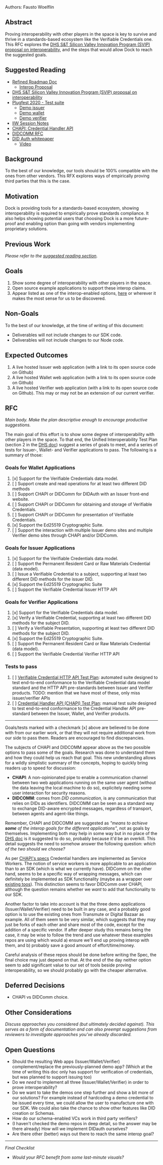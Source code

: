 Authors: Fausto Woelflin

## Abstract
Proving interoperability with other players in the space is key to survive and thrive in a standards-based ecosystem like the Verifiable Credentials one. This RFC explores the [DHS S&T Silicon Valley Innovation Program (SVIP) proposal on interoperability](https://drive.google.com/file/d/1XvwGzYYy7ZrdElmz4_zj3qVBXRH8DydO/view), and the steps that would allow Dock to reach the suggested goals.

## Suggested Reading
- [Refined Roadmap Doc](https://www.notion.so/dockteam/Refined-Roadmap-2020-04-92673bd7155447b2a4ab109b813c079a)
  - [Interop Proposal](https://www.notion.so/dockteam/Interop-ec6566afb9b440778779ae5fabac2e41)
- [DHS S&T Silicon Valley Innovation Program (SVIP) proposal on interoperability](https://drive.google.com/file/d/1XvwGzYYy7ZrdElmz4_zj3qVBXRH8DydO/view)
- [Plugfest 2020 - Test suite](https://github.com/w3c-ccg/vc-examples/tree/master/plugfest-2020)
  - [Demo issuer](https://github.com/digitalbazaar/chapi-demo-issuer)
  - [Demo wallet](https://github.com/digitalbazaar/chapi-demo-wallet)
  - [Demo verifier](https://github.com/digitalbazaar/chapi-demo-verifier)
- [IIW Session Notes](https://iiw.idcommons.net/IIW_30_Session_Notes)
- [CHAPI: Credential Handler API](https://w3c-ccg.github.io/credential-handler-api/)
- [DIDCOMM RFC](https://github.com/hyperledger/aries-rfcs/blob/master/concepts/0005-didcomm/README.md)
- [DID Auth whitepaper](https://github.com/WebOfTrustInfo/rwot6-santabarbara/blob/master/final-documents/did-auth.pdf)
  - [Video](https://www.youtube.com/watch?v=Yq8yFYdCnxU)



## Background

To the best of our knowledge, our tools should be 100% compatible with the ones from other vendors. This RFX explores ways of empirically proving third parties that this is the case.

## Motivation

Dock is providing tools for a standards-based ecosystem, showing interoperability is required to empirically prove standards compliance. It also helps showing potential users that choosing Dock is a more future-proof and enabling option than going with vendors implementing proprietary solutions.

## Previous Work

_Please refer to the [suggested reading section](#suggested-reading)._

## Goals
1. Show some degree of interoperability with other players in the space.
1. Open source example applications to support these interop claims.
1. Appear listed as one of the interop-enabled options, [here](https://w3c-ccg.github.io/vc-examples/plugfest-2020.html) or wherever it makes the most sense for us to be discovered.

## Non-Goals
To the best of our knowledge, at the time of writing of this document:
- Deliverables will not include changes to our SDK code.
- Deliverables will not include changes to our Node code.

## Expected Outcomes

1. A live hosted Issuer web application (with a link to its open source code on Github)
1. A live hosted Wallet web application (with a link to its open source code on Github)
1. A live hosted Verifier web application (with a link to its open source code on Github). This may or may not be an extension of our current verifier.


## RFC
*Main body. Make the plan descriptive enough to encourage productive suggestions.*

The main goal of this effort is to show some degree of interoperability with other players in the space. To that end, the Unified Interoperability Test Plan (section 2 in the [DHS doc](https://drive.google.com/file/d/1XvwGzYYy7ZrdElmz4_zj3qVBXRH8DydO/view)) suggest a series of goals to meet, and a series of tests for Issuer-, Wallet- and Verifier applications to pass. The following is a summary of those:
### Goals for Wallet Applications
1. [x] Support for the Verifiable Credentials data model.
1. [ ] Support create and read operations for at least two different DID methods
1. [ ] Support CHAPI or DIDComm for DIDAuth with an Issuer front-end website.
1. [ ] Support CHAPI or DIDComm for obtaining and storage of Verifiable Credentials.
1. [ ] Support CHAPI or DIDComm for presentation of Verifiable Credentials.
1. [x] Support the Ed25519 Cryptographic Suite.
1. [ ] Support the interaction with multiple Issuer demo sites and multiple Verifier demo sites through CHAPI and/or DIDComm.

### Goals for Issuer Applications
1. [x] Support for the Verifiable Credentials data model.
1. [ ] Support the Permanent Resident Card or Raw Materials Credential (data model).
1. [ ] Issue a Verifiable Credential to a subject, supporting at least two different DID methods for the issuer DID.
1. [x] Support the Ed25519 Cryptographic Suite
1. [ ] Support the Verifiable Credential Issuer HTTP API

### Goals for Verifier Applications
1. [x] Support for the Verifiable Credentials data model.
1. [x] Verify a Verifiable Credential, supporting at least two different DID methods for the subject DID.
1. [ ] Verify a Verifiable Presentation, supporting at least two different DID methods for the
subject DID.
1. [x] Support the Ed25519 Cryptographic Suite.
1. [ ] Support the Permanent Resident Card or Raw Materials Credential (data model).
1. [ ] Support the Verifiable Credential Verifier HTTP API

### Tests to pass
1. [ ] [Verifiable Credential HTTP API Test Plan](https://github.com/w3c-ccg/vc-examples/tree/feat/test-suite/test-suite): automated suite designed to test end-to-end conformance to the Verifiable Credential data model standard and the HTTP API pre-standards between Issuer and Verifier products. TODO: mention that we have most of these, only miss issuer/verifier APIs
1. [ ] [Credential Handler API (CHAPI) Test Plan](https://github.com/w3c-ccg/vc-examples/tree/master/plugfest-2020): manual test suite designed to test end-to-end conformance to the Credential Handler API pre-standard between the Issuer, Wallet, and Verifier products.

___

Goals/tests marked with a checkmark [x] above are believed to be done with from our earlier work, or that they will not require additional work from our side to pass them. Readers are encouraged to find discrepancies.

The subjects of CHAPI and DIDCOMM appear above as the two possible options to pass some of the goals. Research was done to understand them and how they could help us reach that goal. This new understanding allows for a wildly simplistic summary of the concepts, hoping to quickly bring readers up to speed for discussion:

- **CHAPI**: A non-opinionated pipe to enable a communication channel between two web applications running on the same user agent (without the data leaving the local machine to do so), explicitely needing some user interaction for security reasons.
- **DIDCOMM**: comes from _DID communication_, is any communication that relies on DIDs as identifiers. DIDCOMM can be seen as a standard way to exchange DID-aware encrypted messages, regardless of transport, between agents and agent-like things. 

Remember, CHAPI and DIDCOMM are suggested as _"means to achieve **some** of the interop goals for the different applications"_, not as goals by themselves. Implementing both may help in some way but in no place of the [DHS doc](https://drive.google.com/file/d/1XvwGzYYy7ZrdElmz4_zj3qVBXRH8DydO/view) is it suggested to do so, probably because it'd be an overkill. This detail suggests the need to somehow answer the following question: *which of the two should we choose?*

As per [CHAPI's specs](https://w3c-ccg.github.io/credential-handler-api/#model) Credential handlers are implemented as Service Workers. The notion of service workers is more applicable to an application than to an SDK (which is what we currently have). DIDComm on the other hand, seems to be a specific way of wrapping messages, which can definitely be implemented as SDK functionality (maybe as a wrapper over [existing toos](https://github.com/decentralized-identity/DIDComm-js)). This distinction seems to favor DIDComm over CHAPI, although the question remains whether we *want* to add that functionality to our SDK.

Another factor to take into account is that the three demo applications (Issuer/Wallet/Verifier) need to be built in any case, and a probably good option is to use the existing ones from Transmute or Digital Bazaar as example. All of them seem to be very similar, which suggests that they may just be forks of each other and share most of the code, except for the addition of a specific vendor. If after deeper study this remains being the case, it may be wise to follow the trend and use whatever these examples repos are using which would a) ensure we'll end up proving interop with them, and b) probably save a good amount of effort/time/money.

Careful analysis of these repos should be done before writing the Spec, the final choice may just depend on that. At the end of the day neither option seem to add significant value to our set of tools beside proving interoperability, so we should probably go with the cheaper alternative.

 
## Deferred Decisions

- CHAPI vs DIDComm choice.

## Other Considerations

*Discuss approaches you considered (but ultimately decided against). This serves as a form of documentation and can also preempt suggestions from reviewers to investigate approaches you’ve already discarded.*

## Open Questions
- Should the resulting Web apps (Issuer/Wallet/Verifier) complement/replace the previously-planned demo app? (Which at the time of writing this doc only has support for verification of credentials, but was planned to support issuing too)
- Do we *_need_* to implement all three (Issuer/Wallet/Verifier) in order to prove interoperability?
- Do we want to take the demos one step further and show a bit more of our solutions? For example instead of hardcoding a demo credential to be issued every time, we could allow the user to manufacture one with our SDK. We could also take the chance to show other features like DID creation or Schemas.
- How do our schema-enabled VCs work in third party verifiers?
- (I haven't checked the demo repos in deep detail, so the answer may be there already) How will we implement DIDauth ourselves?
- Are there other (better) ways out there to reach the same interop goal?

---

*Final Checklist*

- *Would your RFC benefit from some last-minute visuals?*
